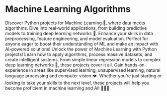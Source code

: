 <h1>Machine Learning Algorithms </h1>
Discover Python projects for Machine Learning 🤖, where data meets algorithms. Dive into real-world applications, from building predictive models to training deep learning networks 🧠. Enhance your skills in data preprocessing, feature engineering, and model evaluation. Perfect for anyone eager to boost their understanding of ML and make an impact with AI-powered solutions! Unlock the power of Machine Learning with Python projects!  Learn how to apply algorithms, process massive datasets, and create intelligent systems. From simple linear regression models to complex deep learning networks 🧠, these projects cover it all. Gain hands-on experience in areas like supervised learning, unsupervised learning, natural language processing and computer vision 👁️. Whether you’re just starting or looking to take your skills to the next level, these projects will help you become proficient in machine learning and AI! 🤖🧠🤖
